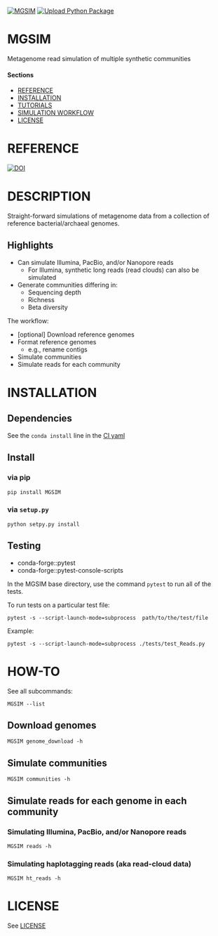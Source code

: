 [![MGSIM](https://github.com/nick-youngblut/MGSIM/actions/workflows/pythonpackage.yml/badge.svg)](https://github.com/nick-youngblut/MGSIM/actions/workflows/pythonpackage.yml)
[![Upload Python Package](https://github.com/nick-youngblut/MGSIM/actions/workflows/python-publish.yml/badge.svg)](https://github.com/nick-youngblut/MGSIM/actions/workflows/python-publish.yml)

MGSIM
=====

Metagenome read simulation of multiple synthetic communities

#### Sections

- [REFERENCE](#reference)
- [INSTALLATION](#installation)
- [TUTORIALS](#tutorials)
- [SIMULATION WORKFLOW](#simulation_workflow)
- [LICENSE](#license)


# REFERENCE

[![DOI](https://zenodo.org/badge/DOI/10.5281/zenodo.3696891.svg)](https://doi.org/10.5281/zenodo.3696891)

# DESCRIPTION

Straight-forward simulations of metagenome data from a
collection of reference bacterial/archaeal genomes. 

## Highlights

* Can simulate Illumina, PacBio, and/or Nanopore reads
  * For Illumina, synthetic long reads (read clouds) can also be simulated
* Generate communities differing in:
  * Sequencing depth
  * Richness
  * Beta diversity
  
The workflow:

* [optional] Download reference genomes
* Format reference genomes
  * e.g., rename contigs
* Simulate communities
* Simulate reads for each community 

# INSTALLATION

## Dependencies

See the `conda install` line in the [CI yaml](.github/workflows/pythonpackage.yml)

## Install

### via pip

`pip install MGSIM`

### via `setup.py`

`python setpy.py install`

## Testing

* conda-forge::pytest
* conda-forge::pytest-console-scripts

In the MGSIM base directory, use the command `pytest` to
run all of the tests.

To run tests on a particular test file:

`pytest -s --script-launch-mode=subprocess  path/to/the/test/file`

Example:

`pytest -s --script-launch-mode=subprocess ./tests/test_Reads.py`

# HOW-TO

See all subcommands:

`MGSIM --list`

## Download genomes

`MGSIM genome_download -h`

## Simulate communities

`MGSIM communities -h`

## Simulate reads for each genome in each community

### Simulating Illumina, PacBio, and/or Nanopore reads

`MGSIM reads -h`

### Simulating haplotagging reads (aka read-cloud data)

`MGSIM ht_reads -h`


# LICENSE

See [LICENSE](./LICENSE)


